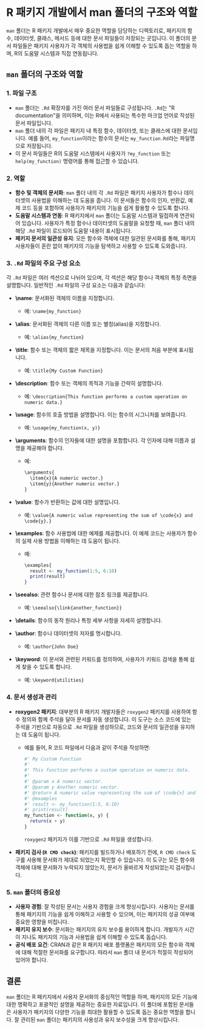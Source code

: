 
# R 패키지 개발에서 man 폴더의 구조와 역할

`man` 폴더는 R 패키지 개발에서 매우 중요한 역할을 담당하는 디렉토리로, 패키지의 함수, 데이터셋, 클래스, 메서드 등에 대한 문서 파일들이 저장되는 곳입니다. 이 폴더의 문서 파일들은 패키지 사용자가 각 객체의 사용법을 쉽게 이해할 수 있도록 돕는 역할을 하며, R의 도움말 시스템과 직접 연동됩니다.

## `man` 폴더의 구조와 역할

### 1. 파일 구조
- `man` 폴더는 `.Rd` 확장자를 가진 여러 문서 파일들로 구성됩니다. `.Rd`는 "R documentation"을 의미하며, 이는 R에서 사용되는 특수한 마크업 언어로 작성된 문서 파일입니다.
- `man` 폴더 내의 각 파일은 패키지 내 특정 함수, 데이터셋, 또는 클래스에 대한 문서입니다. 예를 들어, `my_function`이라는 함수의 문서는 `my_function.Rd`라는 파일명으로 저장됩니다.
- 이 문서 파일들은 R의 도움말 시스템에서 사용자가 `?my_function` 또는 `help(my_function)` 명령어를 통해 접근할 수 있습니다.

### 2. 역할
- **함수 및 객체의 문서화**: `man` 폴더 내의 각 `.Rd` 파일은 패키지 사용자가 함수나 데이터셋의 사용법을 이해하는 데 도움을 줍니다. 이 문서들은 함수의 인자, 반환값, 예제 코드 등을 포함하여 사용자가 패키지의 기능을 쉽게 활용할 수 있도록 합니다.
- **도움말 시스템과 연동**: R 패키지에서 `man` 폴더는 도움말 시스템과 밀접하게 연관되어 있습니다. 사용자가 특정 함수나 데이터셋의 도움말을 요청할 때, `man` 폴더 내의 해당 `.Rd` 파일이 로드되어 도움말 내용이 표시됩니다.
- **패키지 문서의 일관성 유지**: 모든 함수와 객체에 대한 일관된 문서화를 통해, 패키지 사용자들이 혼란 없이 패키지의 기능을 탐색하고 사용할 수 있도록 도와줍니다.

### 3. `.Rd` 파일의 주요 구성 요소
각 `.Rd` 파일은 여러 섹션으로 나뉘어 있으며, 각 섹션은 해당 함수나 객체의 특정 측면을 설명합니다. 일반적인 `.Rd` 파일의 구성 요소는 다음과 같습니다:

- **\name**: 문서화된 객체의 이름을 지정합니다.
  - 예: `\name{my_function}`

- **\alias**: 문서화된 객체의 다른 이름 또는 별칭(alias)을 지정합니다.
  - 예: `\alias{my_function}`

- **\title**: 함수 또는 객체의 짧은 제목을 지정합니다. 이는 문서의 처음 부분에 표시됩니다.
  - 예: `\title{My Custom Function}`

- **\description**: 함수 또는 객체의 목적과 기능을 간략히 설명합니다.
  - 예: `\description{This function performs a custom operation on numeric data.}`

- **\usage**: 함수의 호출 방법을 설명합니다. 이는 함수의 시그니처를 보여줍니다.
  - 예: `\usage{my_function(x, y)}`

- **\arguments**: 함수의 인자들에 대한 설명을 포함합니다. 각 인자에 대해 이름과 설명을 제공해야 합니다.
  - 예:
    ```r
    \arguments{
      \item{x}{A numeric vector.}
      \item{y}{Another numeric vector.}
    }
    ```

- **\value**: 함수가 반환하는 값에 대한 설명입니다.
  - 예: `\value{A numeric value representing the sum of \code{x} and \code{y}.}`

- **\examples**: 함수 사용법에 대한 예제를 제공합니다. 이 예제 코드는 사용자가 함수의 실제 사용 방법을 이해하는 데 도움이 됩니다.
  - 예:
    ```r
    \examples{
      result <- my_function(1:5, 6:10)
      print(result)
    }
    ```

- **\seealso**: 관련 함수나 문서에 대한 참조 링크를 제공합니다.
  - 예: `\seealso{\link{another_function}}`

- **\details**: 함수의 동작 원리나 특정 세부 사항을 자세히 설명합니다.

- **\author**: 함수나 데이터셋의 저자를 명시합니다.
  - 예: `\author{John Doe}`

- **\keyword**: 이 문서와 관련된 키워드를 정의하여, 사용자가 키워드 검색을 통해 쉽게 찾을 수 있도록 합니다.
  - 예: `\keyword{utilities}`

### 4. 문서 생성과 관리
- **roxygen2 패키지**: 대부분의 R 패키지 개발자들은 `roxygen2` 패키지를 사용하여 함수 정의와 함께 주석을 달아 문서를 자동 생성합니다. 이 도구는 소스 코드에 있는 주석을 기반으로 자동으로 `.Rd` 파일을 생성하므로, 코드와 문서의 일관성을 유지하는 데 도움이 됩니다.
  - 예를 들어, R 코드 파일에서 다음과 같이 주석을 작성하면:
    ```r
    #' My Custom Function
    #'
    #' This function performs a custom operation on numeric data.
    #'
    #' @param x A numeric vector.
    #' @param y Another numeric vector.
    #' @return A numeric value representing the sum of \code{x} and \code{y}.
    #' @examples
    #' result <- my_function(1:5, 6:10)
    #' print(result)
    my_function <- function(x, y) {
      return(x + y)
    }
    ```
    `roxygen2` 패키지가 이를 기반으로 `.Rd` 파일을 생성합니다.

- **패키지 검사 (`R CMD check`)**: 패키지를 빌드하거나 배포하기 전에, `R CMD check` 도구를 사용해 문서화가 제대로 되었는지 확인할 수 있습니다. 이 도구는 모든 함수와 객체에 대해 문서화가 누락되지 않았는지, 문서가 올바르게 작성되었는지 검사합니다.

### 5. `man` 폴더의 중요성
- **사용자 경험**: 잘 작성된 문서는 사용자 경험을 크게 향상시킵니다. 사용자는 문서를 통해 패키지의 기능을 쉽게 이해하고 사용할 수 있으며, 이는 패키지의 성공 여부에 중요한 영향을 미칩니다.
- **패키지 유지 보수**: 문서화는 패키지의 유지 보수를 용이하게 합니다. 개발자가 시간이 지나도 패키지의 기능과 사용법을 쉽게 이해할 수 있도록 돕습니다.
- **공식 배포 요건**: CRAN과 같은 R 패키지 배포 플랫폼은 패키지의 모든 함수와 객체에 대해 적절한 문서화를 요구합니다. 따라서 `man` 폴더 내 문서가 적절히 작성되어 있어야 합니다.

## 결론
`man` 폴더는 R 패키지에서 사용자 문서화의 중심적인 역할을 하며, 패키지의 모든 기능에 대한 명확하고 포괄적인 설명을 제공하는 중요한 자료입니다. 이 폴더에 포함된 문서들은 사용자가 패키지의 다양한 기능을 최대한 활용할 수 있도록 돕는 중요한 역할을 합니다. 잘 관리된 `man` 폴더는 패키지의 사용성과 유지 보수성을 크게 향상시킵니다.
